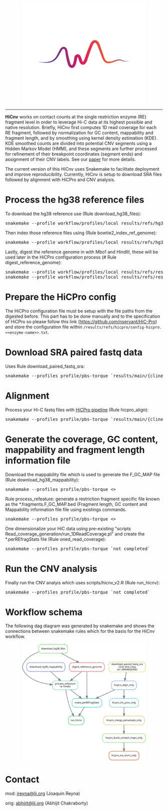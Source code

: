 <p align="center">
  <img src="https://raw.githubusercontent.com/joreynajr/HiCnv/master/images/vecteezy_soundwave_585767/sarmi1-03.jpg" width="400"/>
</p>

---

**HiCnv** works on contact counts at the single restriction enzyme (RE) fragment level in order to leverage Hi-C data at its highest possible and native resolution. Briefly, HiCnv first computes 1D read coverage for each RE fragment, followed by normalization for GC content, mappability and fragment length, and by smoothing using kernel density estimation (KDE). KDE smoothed counts are divided into potential CNV segments using a Hidden Markov Model (HMM), and these segments are further processed for refinement of their breakpoint coordinates (segment ends) and assignment of their CNV labels. See our [paper](https://academic.oup.com/bioinformatics/article/34/2/338/4557186) for more details.

The current version of this HiCnv uses Snakemake to facilitate deployment and improve reproducibility. Currently, HiCnv is setup to download SRA files followed by alignment with HiCPro and CNV analysis. 

# Process the hg38 reference files
To download the hg38 reference use (Rule download_hg38_files): 
<pre>
snakemake --profile workflow/profiles/local results/refs/hg38/hg38.fa.gz
</pre>

Then index those reference files using (Rule bowtie2_index_ref_genome):
<pre>
snakemake --profile workflow/profiles/local results/refs/hg38/hg38.1.bt2
</pre>


Lastly, digest the reference genome in with Mbo1 and HindIII, these will be used
later in the HiCPro configuration process (# Rule digest_reference_genome): 
<pre>
snakemake --profile workflow/profiles/local results/refs/restriction_enzymes/hg38_mboi_digestion.bed
snakemake --profile workflow/profiles/local results/refs/restriction_enzymes/hg38_hindiii_digestion.bed
</pre>

# Prepare the HiCPro config
The HiCPro configuration file must be setup with the file paths from the digested before. This 
part has to be done manually and to the specification of HiCPro so please follow this link (https://github.com/nservant/HiC-Pro)
and store the configuration file within `/results/refs/hicpro/config-hicpro.<<enzyme-name>>.txt`.

# Download SRA paired fastq data
Uses Rule download_paired_fastq_sra:
<pre>
snakemake --profiles profile/pbs-torque `results/main/{cline}/sra/{srr}_1.fastq.gz
</pre>

# Alignment
Process your Hi-C fastq files with [HiCPro pipeline](https://github.com/nservant/HiC-Pro) (Rule hicpro_align):
<pre>
snakemake --profiles profile/pbs-torque `results/main/{cline}/{srr}/hicpro/{cline}.{srr}.ran.flag
</pre>

# Generate the coverage, GC content, mappability and fragment length information file
Download the mappability file which is used to generate the F_GC_MAP file (Rule download_hg38_mappability):
<pre>
snakemake --profiles profile/pbs-torque <<completed documentation coming>>
</pre>

Rule process_refeature: generate a restriction fragment specific file known as the
*.fragments.F_GC_MAP.bed (Fragment length, GC content and Mappability information file
file using existings commands.
<pre>
snakemake --profiles profile/pbs-torque <<completed documentation coming>>
</pre>

One dimensionalize your HiC data using pre-existing "scripts Read_coverage_generation/run_1DReadCoverage.pl" and create the *.perREfragStats file (Rule oned_read_coverage):
<pre>
snakemake --profiles profile/pbs-torque `not completed`
</pre>

# Run the CNV analysis
Finally run the CNV analyis which uses scripts/hicnv_v2.R (Rule run_hicnv):
<pre>
snakemake --profiles profile/pbs-torque `not completed`
</pre>

# Workflow schema
The following dag diagram was generated by snakemake and shows the connections between snakemake rules which for the basis for the HiCnv workflow.
<p align="center">
  <img src="https://raw.githubusercontent.com/joreynajr/HiCnv/master/images/graph.svg" width="400"/>
</p>


# Contact

mod: jreyna@lji.org (Joaquin Reyna)

orig: abhijit@lji.org (Abhijit Chakraborty)
